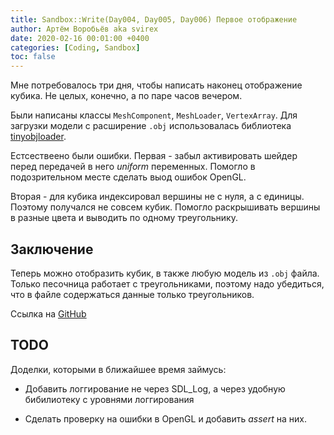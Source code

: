 ```yaml
---
title: Sandbox::Write(Day004, Day005, Day006) Первое отображение
author: Артём Воробьёв aka svirex
date: 2020-02-16 00:01:00 +0400
categories: [Coding, Sandbox]
toc: false
---
```


Мне потребовалось три дня, чтобы написать наконец отображение кубика. Не целых, конечно, а по паре часов вечером.

Были написаны классы `MeshComponent`, `MeshLoader`, `VertexArray`. Для загрузки модели с расширение `.obj` использовалась библиотека [tinyobjloader](https://github.com/syoyo/tinyobjloader). 

Естсествеено были ошибки. Первая - забыл активировать шейдер перед передачей в него _uniform_ переменных. Помогло в подозрительном месте сделать выод ошибок OpenGL.

Вторая - для кубика индексировал вершины не с нуля, а с единицы. Поэтому получался не совсем кубик. Помогло раскрышивать вершины в разные цвета и выводить по одному треугольнику.

## Заключение

Теперь можно отобразить кубик, в также любую модель из `.obj` файла. Только песочница работает с треугольниками, поэтому надо убедиться, что в файле содержаться данные только треугольников.

Ссылка на [GitHub](https://github.com/Svirex/sandbox/tree/Day004-5-6)

## TODO

Доделки, которыми в ближайшее время займусь:

* Добавить логгирование не через SDL_Log, а через удобную бибилиотеку с уровнями логгирования

* Сделать проверку на ошибки в OpenGL и добавить _assert_ на них.
